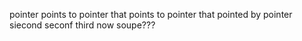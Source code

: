 pointer points to pointer that points to pointer that pointed by pointer
siecond seconf
third now soupe??? 
